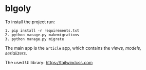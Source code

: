 # blgoly

To install the project run:

```
1. pip install -r requirements.txt
2. python manage.py makemigrations
3. python manage.py migrate

```

The main app is the `article` app, which contains the *views, models, serializers*.




The used UI library: https://tailwindcss.com
